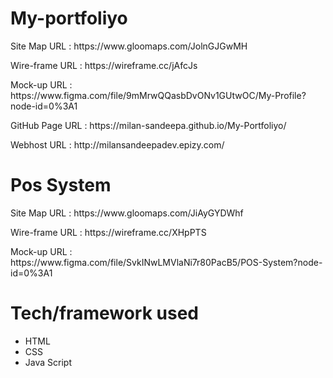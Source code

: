 # My-portfoliyo
<p>Site Map URL : https://www.gloomaps.com/JolnGJGwMH</P>
<p>Wire-frame URL : https://wireframe.cc/jAfcJs</P>
<p>Mock-up URL : https://www.figma.com/file/9mMrwQQasbDvONv1GUtwOC/My-Profile?node-id=0%3A1</P>
<p>GitHub Page URL : https://milan-sandeepa.github.io/My-Portfoliyo/</P>
<p>Webhost URL : http://milansandeepadev.epizy.com/</P>

# Pos System
<p>Site Map URL : https://www.gloomaps.com/JiAyGYDWhf</P>
<p>Wire-frame URL : https://wireframe.cc/XHpPTS</P>
<p>Mock-up URL : https://www.figma.com/file/SvkINwLMVlaNi7r80PacB5/POS-System?node-id=0%3A1</P>

# Tech/framework used
*   HTML
*   CSS
*   Java Script